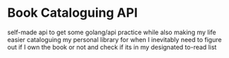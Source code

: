 # Book Cataloguing API
self-made api to get some golang/api practice while also making my life easier cataloguing my personal library for when I inevitably need to figure out if I own the book or not and check if its in my designated to-read list